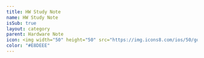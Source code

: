 ```yaml
---
title: HW Study Note
name: HW Study Note
isSub: true
layout: category
parent: Hardware Note
icon: <img width="50" height="50" src="https://img.icons8.com/ios/50/goodnotes.png" alt="goodnotes"/>
color: "#E8DEEE"
---
```

